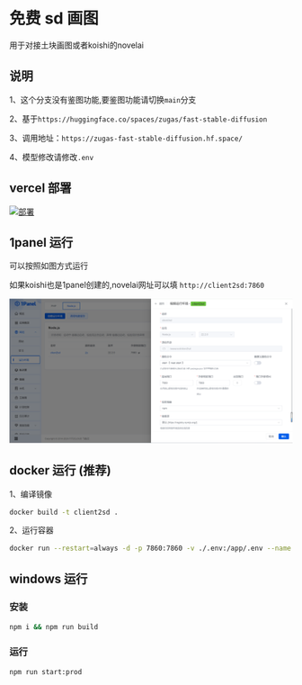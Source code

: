 # 免费 sd 画图

用于对接土块画图或者koishi的novelai

## 说明

1、这个分支没有鉴图功能,要鉴图功能请切换`main`分支

2、基于`https://huggingface.co/spaces/zugas/fast-stable-diffusion`

3、调用地址：`https://zugas-fast-stable-diffusion.hf.space/`

4、模型修改请修改`.env`

## vercel 部署

[![部署](https://vercel.com/button)](https://vercel.com/import/project?template=https://github.com/kongxiangyiren/client2sd/tree/op)

## 1panel 运行

可以按照如图方式运行

如果koishi也是1panel创建的,novelai网址可以填 `http://client2sd:7860`

![alt text](image.png)

## docker 运行 (推荐)

1、编译镜像

```sh
docker build -t client2sd .
```

2、运行容器

```sh
docker run --restart=always -d -p 7860:7860 -v ./.env:/app/.env --name client2sd client2sd
```

## windows 运行

### 安装

```sh
npm i && npm run build
```

### 运行

```
npm run start:prod
```

